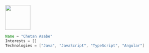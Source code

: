 <!-- <h1 align="center">Hi, I'm Chetan Asabe 👋</h1> -->
<img align="center" src="https://media.tenor.com/vZZEPrwfe6AAAAAi/happy-amine.gif" width="80px">

```java
Name = "Chetan Asabe"
Interests = []
Technologies = ["Java", "JavaScript", "TypeScript", "Angular"]
```


<!--
**ChetanAsabe/ChetanAsabe** is a ✨ _special_ ✨ repository because its `README.md` (this file) appears on your GitHub profile.

Here are some ideas to get you started:

- 🔭 I’m currently working on ...
- 🌱 I’m currently learning ...
- 👯 I’m looking to collaborate on ...
- 🤔 I’m looking for help with ...
- 💬 Ask me about ...
- 📫 How to reach me: ...
- 😄 Pronouns: ...
- ⚡ Fun fact: ...
-->
